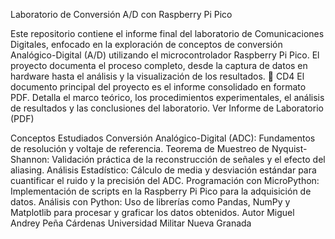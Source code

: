 Laboratorio de Conversión A/D con Raspberry Pi Pico

Este repositorio contiene el informe final del laboratorio de Comunicaciones Digitales, enfocado en la exploración de conceptos de conversión Analógico-Digital (A/D) utilizando el microcontrolador Raspberry Pi Pico.
El proyecto documenta el proceso completo, desde la captura de datos en hardware hasta el análisis y la visualización de los resultados.
📄 CD4
El documento principal del proyecto es el informe consolidado en formato PDF. Detalla el marco teórico, los procedimientos experimentales, el análisis de resultados y las conclusiones del laboratorio.
Ver Informe de Laboratorio (PDF)

Conceptos Estudiados
Conversión Analógico-Digital (ADC): Fundamentos de resolución y voltaje de referencia.
Teorema de Muestreo de Nyquist-Shannon: Validación práctica de la reconstrucción de señales y el efecto del aliasing.
Análisis Estadístico: Cálculo de media y desviación estándar para cuantificar el ruido y la precisión del ADC.
Programación con MicroPython: Implementación de scripts en la Raspberry Pi Pico para la adquisición de datos.
Análisis con Python: Uso de librerías como Pandas, NumPy y Matplotlib para procesar y graficar los datos obtenidos.
Autor
Miguel Andrey Peña Cárdenas
Universidad Militar Nueva Granada
